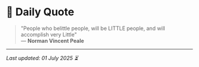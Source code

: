 # 📜 Daily Quote

> "People who belittle people, will be LITTLE people, and will accomplish very Little"  
> — **Norman Vincent Peale**

---

_Last updated: 01 July 2025 ⏳_
